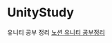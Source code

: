 # UnityStudy
 유니티 공부 정리
 [노션 유니티 공부정리](https://east-stock-1b0.notion.site/Unity-5530bf6e10614515909016d88cde5201)
